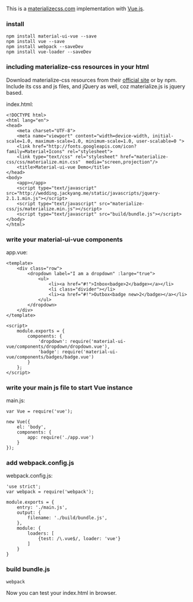 This is a [materializecss.com](http://materializecss.com/) implementation with [Vue.js](http://vuejs.org).

### install ###
```
npm install material-ui-vue --save
npm install vue --save
npm install webpack --saveDev
npm install vue-loader --saveDev
```

### including materialize-css resources in your html ###
Download materialize-css resources from their [official site](http://materializecss.com/) or by npm. Include its css and js files, and jQuery as well, coz materialize.js is jquery based.

index.html:
```
<!DOCTYPE html>
<html lang="en">
<head>
    <meta charset="UTF-8">
    <meta name="viewport" content="width=device-width, initial-scale=1.0, maximum-scale=1.0, minimum-scale=1.0, user-scalable=0 ">
    <link href="http://fonts.googleapis.com/icon?family=Material+Icons" rel="stylesheet">
    <link type="text/css" rel="stylesheet" href="materialize-css/css/materialize.min.css"  media="screen,projection"/>
    <title>Material-ui-vue Demo</title>
</head>
<body>
    <app></app>
    <script type="text/javascript" src="http://wedding.jackyang.me/static/javascripts/jquery-2.1.1.min.js"></script>
    <script type="text/javascript" src="materialize-css/js/materialize.min.js"></script>
    <script type="text/javascript" src="build/bundle.js"></script>
</body>
</html>
```

### write your material-ui-vue components ###

app.vue:
```
<template>
    <div class="row">
        <dropdown label="I am a dropdown" :large="true">
            <ul>
                <li><a href="#!">Inbox<badge>2</badge></a></li>
                <li class="divider"></li>
                <li><a href="#!">Outbox<badge new>2</badge></a></li>
            </ul>
        </dropdown>
    </div>
</template>

<script>
    module.exports = {
        components: {
            'dropdown': require('material-ui-vue/components/dropdown/dropdown.vue'),
            'badge': require('material-ui-vue/components/badges/badge.vue')
        }
    };
</script>
```

### write your main js file to start Vue instance ###

main.js:
```
var Vue = require('vue');

new Vue({
    el: 'body',
    components: {
        app: require('./app.vue')
    }
});
```

### add webpack.config.js ###

webpack.config.js:
```
'use strict';
var webpack = require('webpack');

module.exports = {
    entry: './main.js',
    output: {
        filename: './build/bundle.js',
    },
    module: {
        loaders: [
            {test: /\.vue$/, loader: 'vue'}
        ]
    }
}
```

### build bundle.js ###
```
webpack
```

Now you can test your index.html in browser.
